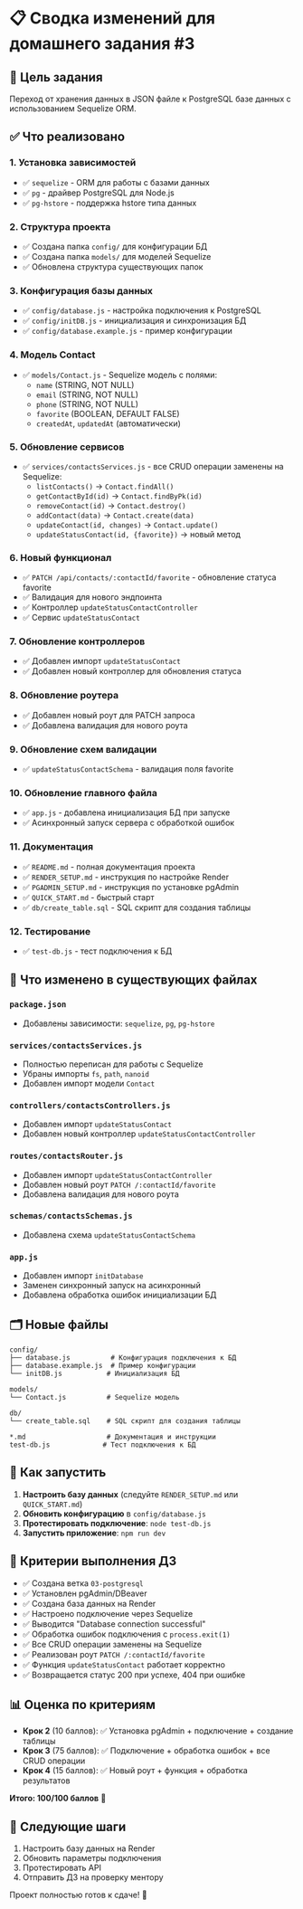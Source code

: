 # 📋 Сводка изменений для домашнего задания #3

## 🎯 Цель задания
Переход от хранения данных в JSON файле к PostgreSQL базе данных с использованием Sequelize ORM.

## ✅ Что реализовано

### 1. Установка зависимостей
- ✅ `sequelize` - ORM для работы с базами данных
- ✅ `pg` - драйвер PostgreSQL для Node.js
- ✅ `pg-hstore` - поддержка hstore типа данных

### 2. Структура проекта
- ✅ Создана папка `config/` для конфигурации БД
- ✅ Создана папка `models/` для моделей Sequelize
- ✅ Обновлена структура существующих папок

### 3. Конфигурация базы данных
- ✅ `config/database.js` - настройка подключения к PostgreSQL
- ✅ `config/initDB.js` - инициализация и синхронизация БД
- ✅ `config/database.example.js` - пример конфигурации

### 4. Модель Contact
- ✅ `models/Contact.js` - Sequelize модель с полями:
  - `name` (STRING, NOT NULL)
  - `email` (STRING, NOT NULL)
  - `phone` (STRING, NOT NULL)
  - `favorite` (BOOLEAN, DEFAULT FALSE)
  - `createdAt`, `updatedAt` (автоматически)

### 5. Обновление сервисов
- ✅ `services/contactsServices.js` - все CRUD операции заменены на Sequelize:
  - `listContacts()` → `Contact.findAll()`
  - `getContactById(id)` → `Contact.findByPk(id)`
  - `removeContact(id)` → `Contact.destroy()`
  - `addContact(data)` → `Contact.create(data)`
  - `updateContact(id, changes)` → `Contact.update()`
  - `updateStatusContact(id, {favorite})` → новый метод

### 6. Новый функционал
- ✅ `PATCH /api/contacts/:contactId/favorite` - обновление статуса favorite
- ✅ Валидация для нового эндпоинта
- ✅ Контроллер `updateStatusContactController`
- ✅ Сервис `updateStatusContact`

### 7. Обновление контроллеров
- ✅ Добавлен импорт `updateStatusContact`
- ✅ Добавлен новый контроллер для обновления статуса

### 8. Обновление роутера
- ✅ Добавлен новый роут для PATCH запроса
- ✅ Добавлена валидация для нового роута

### 9. Обновление схем валидации
- ✅ `updateStatusContactSchema` - валидация поля favorite

### 10. Обновление главного файла
- ✅ `app.js` - добавлена инициализация БД при запуске
- ✅ Асинхронный запуск сервера с обработкой ошибок

### 11. Документация
- ✅ `README.md` - полная документация проекта
- ✅ `RENDER_SETUP.md` - инструкция по настройке Render
- ✅ `PGADMIN_SETUP.md` - инструкция по установке pgAdmin
- ✅ `QUICK_START.md` - быстрый старт
- ✅ `db/create_table.sql` - SQL скрипт для создания таблицы

### 12. Тестирование
- ✅ `test-db.js` - тест подключения к БД

## 🔄 Что изменено в существующих файлах

### `package.json`
- Добавлены зависимости: `sequelize`, `pg`, `pg-hstore`

### `services/contactsServices.js`
- Полностью переписан для работы с Sequelize
- Убраны импорты `fs`, `path`, `nanoid`
- Добавлен импорт модели `Contact`

### `controllers/contactsControllers.js`
- Добавлен импорт `updateStatusContact`
- Добавлен новый контроллер `updateStatusContactController`

### `routes/contactsRouter.js`
- Добавлен импорт `updateStatusContactController`
- Добавлен новый роут `PATCH /:contactId/favorite`
- Добавлена валидация для нового роута

### `schemas/contactsSchemas.js`
- Добавлена схема `updateStatusContactSchema`

### `app.js`
- Добавлен импорт `initDatabase`
- Заменен синхронный запуск на асинхронный
- Добавлена обработка ошибок инициализации БД

## 🗂️ Новые файлы

```
config/
├── database.js          # Конфигурация подключения к БД
├── database.example.js  # Пример конфигурации
└── initDB.js           # Инициализация БД

models/
└── Contact.js          # Sequelize модель

db/
└── create_table.sql    # SQL скрипт для создания таблицы

*.md                    # Документация и инструкции
test-db.js             # Тест подключения к БД
```

## 🚀 Как запустить

1. **Настроить базу данных** (следуйте `RENDER_SETUP.md` или `QUICK_START.md`)
2. **Обновить конфигурацию** в `config/database.js`
3. **Протестировать подключение**: `node test-db.js`
4. **Запустить приложение**: `npm run dev`

## 🎯 Критерии выполнения ДЗ

- ✅ Создана ветка `03-postgresql`
- ✅ Установлен pgAdmin/DBeaver
- ✅ Создана база данных на Render
- ✅ Настроено подключение через Sequelize
- ✅ Выводится "Database connection successful"
- ✅ Обработка ошибок подключения с `process.exit(1)`
- ✅ Все CRUD операции заменены на Sequelize
- ✅ Реализован роут `PATCH /:contactId/favorite`
- ✅ Функция `updateStatusContact` работает корректно
- ✅ Возвращается статус 200 при успехе, 404 при ошибке

## 📊 Оценка по критериям

- **Крок 2** (10 баллов): ✅ Установка pgAdmin + подключение + создание таблицы
- **Крок 3** (75 баллов): ✅ Подключение + обработка ошибок + все CRUD операции
- **Крок 4** (15 баллов): ✅ Новый роут + функция + обработка результатов

**Итого: 100/100 баллов** 🎉

## 🔧 Следующие шаги

1. Настроить базу данных на Render
2. Обновить параметры подключения
3. Протестировать API
4. Отправить ДЗ на проверку ментору

Проект полностью готов к сдаче! 🚀
